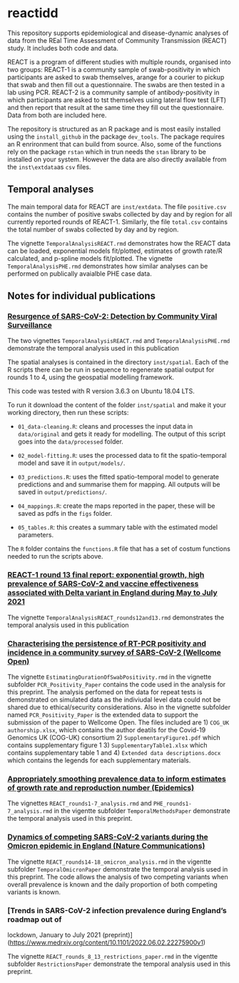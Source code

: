 # reactidd

This repository supports epidemiological and disease-dynamic analyses of data from the REal Time Assessment of Community Transmission (REACT) study. It includes both code and data. 

REACT is a program of different studies with multiple rounds, organised into two groups: REACT-1 is a community sample of swab-positivity in which participants are asked to swab themselves, arange for a courier to pickup that swab and then fill out a questionnaire. The swabs are then tested in a lab using PCR. REACT-2 is a community sample of antibody-positivity in which participants are asked to tst themselves using  lateral flow test (LFT) and then report that result at the same time they fill out the questionnaire. Data from both are included here. 

The repository is structured as an R package and is most easily installed using the `install_github` in the package `dev_tools`. The package requires an R enrironment that can build from source. Also, some of the functions rely on the package `rstan` which in trun needs the `stan` library to be installed on your system. However the data are also directly available from the `inst\extdata`as `csv` files.

## Temporal analyses

The main temporal data for REACT are `inst/extdata`. The file `positive.csv` contains the number of positive swabs collected by day and by region for all currently reported rounds of REACT-1. Similarly, the file `total.csv` contains the total number of swabs collected by day and by region. 

The vignette `TemporalAnalysisREACT.rmd` demonstrates how the REACT data can be loaded, exponential models fit/plotted, estimates of growth rate/R calculated, and p-spline models fit/plotted. The vignette `TemporalAnalysisPHE.rmd` demonstrates how similar analyses can be performed on publically avaialble PHE case data.

## Notes for individual publications

### [Resurgence of SARS-CoV-2: Detection by Community Viral Surveillance](http://dx.doi.org/10.1126/science.abf0874)

The two vignettes `TemporalAnalysisREACT.rmd` and `TemporalAnalysisPHE.rmd` demonstrate the temporal analysis used in this publication

The spatial analyses is contained in the directory `inst/spatial`. Each of the R scripts there can be run in sequence to regenerate spatial output for rounds 1 to 4, using the geospatial modelling framework.

This code was tested with R version 3.6.3 on Ubuntu 18.04 LTS.

To run it download the content of the folder `inst/spatial` and make it your working directory, then run these scripts:

- `01_data-cleaning.R`: cleans and processes the input data in `data/original` and gets it ready for modelling. The output of this script goes into the `data/processed` folder.

- `02_model-fitting.R`: uses the processed data to fit the spatio-temporal model and save it in `output/models/`. 

- `03_predictions.R`: uses the fitted spatio-temporal model to generate predictions and and summarise
them for mapping. All outputs will be saved in `output/predictions/`.

- `04_mappings.R`: create the maps reported in the paper, these will be saved as pdfs in the `figs` folder.

- `05_tables.R`: this creates a summary table with the estimated model parameters.

The `R` folder contains the `functions.R` file that has a set of costum functions needed to run the scripts above.

### [REACT-1 round 13 final report: exponential growth, high prevalence of SARS-CoV-2 and vaccine effectiveness associated with Delta variant in England during May to July 2021](https://doi.org/10.1101/2021.09.02.21262979)

The vignette `TemporalAnalysisREACT_rounds12and13.rmd` demonstrates the temporal analysis used in this publication

### [Characterising the persistence of RT-PCR positivity and incidence in a community survey of SARS-CoV-2 (Wellcome Open)](http://dx.doi.org/10.12688/wellcomeopenres.17723.1)

The vignette `EstimatingDurationOfSwabPositivity.rmd` in the vignette subfolder `PCR_Positivity_Paper` contains the code used in the analysis for this preprint. The analysis perfomed on the data for repeat tests is demonstrated on simulated data as the indiviudal level data could not be shared due to ethical/security considerations. Also in the vignette subfolder named `PCR_Positivity_Paper` is the extended data to support the submission of the paper to Wellcome Open. The files included are 1) `COG_UK authorship.xlsx`, which contains the author deatils for the Covid-19 Genomics UK (COG-UK) consortium 2) `SupplementaryFigure1.pdf` which contains supplementary figure 1 3) `SupplementaryTable1.xlsx` which contains supplementary table 1 and 4) `Extended data descriptions.docx` which contains the legends for each supplementary materials.

### [Appropriately smoothing prevalence data to inform estimates of growth rate and reproduction number (Epidemics)](https://www.sciencedirect.com/science/article/pii/S1755436522000482?via%25)

The vignettes `REACT_rounds1-7_analysis.rmd` and `PHE_rounds1-7_analysis.rmd` in the vigentte subfolder `TemporalMethodsPaper` demonstrate the temporal analysis used in this preprint.


### [Dynamics of competing SARS-CoV-2 variants during the Omicron epidemic in England (Nature Communications)](https://www.nature.com/articles/s41467-022-32096-4)

The vignette `REACT_rounds14-18_omicron_analysis.rmd` in the vigentte subfolder `TemporalOmicronPaper` demonstrate the temporal analysis used in this preprint. The code allows the analysis of two competing variants when overall prevalence is known and the daily proportion of both competing variants is known.


### [Trends in SARS-CoV-2 infection prevalence during England’s roadmap out of
lockdown, January to July 2021 (preprint)](https://www.medrxiv.org/content/10.1101/2022.06.02.22275900v1)

The vignette `REACT_rounds_8_13_restrictions_paper.rmd` in the vigentte subfolder `RestrictionsPaper` demonstrate the temporal analysis used in this preprint.
